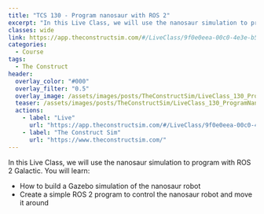 ```yaml
---
title: "TCS 130 - Program nanosaur with ROS 2"
excerpt: "In this Live Class, we will use the nanosaur simulation to program with ROS 2 Galactic."
classes: wide
link: https://app.theconstructsim.com/#/LiveClass/9f0e0eea-00c0-4e3e-b54e-197ebee21b68
categories:
  - Course
tags:
  - The Construct
header:
  overlay_color: "#000"
  overlay_filter: "0.5"
  overlay_image: /assets/images/posts/TheConstructSim/LiveClass_130_ProgramNanoSaurwithROS2_TheConstruct.jpeg
  teaser: /assets/images/posts/TheConstructSim/LiveClass_130_ProgramNanoSaurwithROS2_TheConstruct.jpeg
  actions:
    - label: "Live"
      url: "https://app.theconstructsim.com/#/LiveClass/9f0e0eea-00c0-4e3e-b54e-197ebee21b68"
    - label: "The Construct Sim"
      url: "https://www.theconstructsim.com/"
---
```


In this Live Class, we will use the nanosaur simulation to program with ROS 2 Galactic. You will learn:

* How to build a Gazebo simulation of the nanosaur robot
* Create a simple ROS 2 program to control the nanosaur robot and move it around
